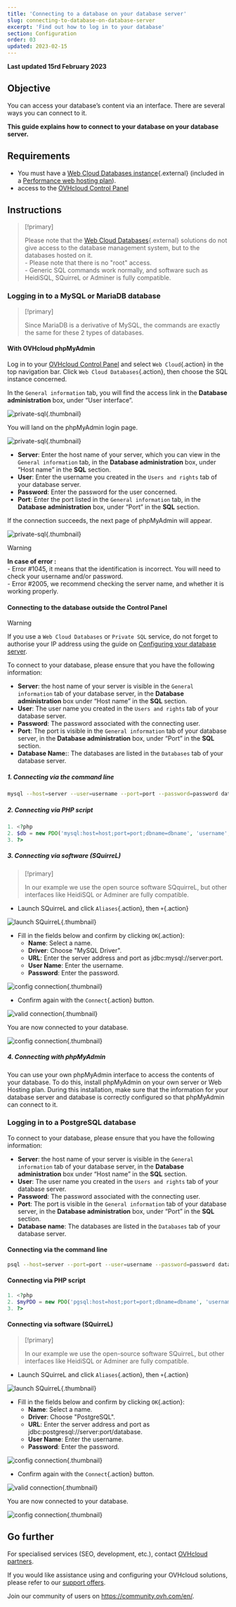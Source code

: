 ```yaml
---
title: 'Connecting to a database on your database server'
slug: connecting-to-database-on-database-server
excerpt: 'Find out how to log in to your database'
section: Configuration
order: 03
updated: 2023-02-15
---
```


**Last updated 15rd February 2023**

## Objective

You can access your database’s content via an interface. There are several ways you can connect to it.

**This guide explains how to connect to your database on your database server.**

## Requirements

- You must have a [Web Cloud Databases instance](https://www.ovh.ie/cloud-databases/){.external} (included in a [Performance web hosting plan](https://www.ovhcloud.com/asia/web-hosting/)).
- access to the [OVHcloud Control Panel](https://ca.ovh.com/auth/?action=gotomanager&from=https://www.ovh.com/asia/&ovhSubsidiary=asia)

## Instructions

> [!primary]
>
> Please note that the [Web Cloud Databases](https://www.ovh.ie/cloud-databases/){.external} solutions do not give access to the database management system, but to the databases hosted on it.
> <br> - Please note that there is no "root" access.
> <br> - Generic SQL commands work normally, and software such as HeidiSQL, SQuirreL or Adminer is fully compatible.
> 

### Logging in to a MySQL or MariaDB database 

> [!primary]
>
> Since MariaDB is a derivative of MySQL, the commands are exactly the same for these 2 types of databases.
> 

####  With OVHcloud phpMyAdmin

Log in to your [OVHcloud Control Panel](https://ca.ovh.com/auth/?action=gotomanager&from=https://www.ovh.com/asia/&ovhSubsidiary=asia) and select `Web Cloud`{.action} in the top navigation bar. Click `Web Cloud Databases`{.action}, then choose the SQL instance concerned.

In the `General information` tab, you will find the access link in the **Database administration** box, under “User interface”.

![private-sql](images/private-sql-phpma01.png){.thumbnail}

You will land on the phpMyAdmin login page.

![private-sql](images/private-sql-phpma02.png){.thumbnail}

- **Server**: Enter the host name of your server, which you can view in the `General information` tab, in the **Database administration** box, under “Host name” in the **SQL** section.
- **User**: Enter the username you created in the `Users and rights` tab of your database server.
- **Password**: Enter the password for the user concerned.
- **Port**: Enter the port listed in the `General information` tab, in the **Database administration** box, under “Port” in the **SQL** section.

If the connection succeeds, the next page of phpMyAdmin will appear.

![private-sql](images/private-sql-phpma03.png){.thumbnail}

> [!warning]
>
> **In case of error :**
> <br> - Error #1045, it means that the identification is incorrect. You will need to check your username and/or password.
> <br> - Error #2005, we recommend checking the server name, and whether it is working properly.
>

#### Connecting to the database outside the Control Panel

> [!warning]
>
> If you use a `Web Cloud Databases` or `Private SQL` service, do not forget to authorise your IP address using the guide on [Configuring your database server](https://docs.ovh.com/asia/en/clouddb/configure-optimise-database-server/).
>

To connect to your database, please ensure that you have the following information:

- **Server**: the host name of your server is visible in the `General information` tab of your database server, in the **Database administration** box under “Host name” in the **SQL** section.
- **User**: The user name you created in the `Users and rights` tab of your database server.
- **Password**: The password associated with the connecting user.
- **Port**: The port is visible in the `General information` tab of your database server, in the **Database administration** box, under “Port” in the **SQL** section.
- **Database Name:**: The databases are listed in the `Databases` tab of your database server.

##### 1\. Connecting via the command line

```bash
mysql --host=server --user=username --port=port --password=password database_name
```

##### 2\. Connecting via PHP script

```php
1. <?php
2. $db = new PDO('mysql:host=host;port=port;dbname=dbname', 'username', 'password');
3. ?>
```

##### 3\. Connecting via software (SQuirreL)

> [!primary]
>
> In our example we use the open source software SQquirreL, but other interfaces like HeidiSQL or Adminer are fully compatible. 

- Launch SQuirreL and click `Aliases`{.action}, then `+`{.action}

![launch SQuirreL](images/1.png){.thumbnail}

- Fill in the fields below and confirm by clicking `OK`{.action}:
    - **Name**: Select a name.
    - **Driver**: Choose "MySQL Driver".
    - **URL**: Enter the server address and port as jdbc:mysql://server:port.
    - **User Name**: Enter the username.
    - **Password**: Enter the password.

![config connection](images/2.png){.thumbnail}

- Confirm again with the `Connect`{.action} button.

![valid connection](images/3.png){.thumbnail}

You are now connected to your database.

![config connection](images/4.PNG){.thumbnail}


##### 4\. Connecting with phpMyAdmin

You can use your own phpMyAdmin interface to access the contents of your database. To do this, install phpMyAdmin on your own server or Web Hosting plan. During this installation, make sure that the information for your database server and database is correctly configured so that phpMyAdmin can connect to it.

### Logging in to a PostgreSQL database 

To connect to your database, please ensure that you have the following information:

- **Server**: the host name of your server is visible in the `General information` tab of your database server, in the **Database administration** box under “Host name” in the **SQL** section.
- **User**: The user name you created in the `Users and rights` tab of your database server.
- **Password**: The password associated with the connecting user.
- **Port**: The port is visible in the `General information` tab of your database server, in the **Database administration** box, under “Port” in the **SQL** section.
- **Database name**: The databases are listed in the `Databases` tab of your database server.

#### Connecting via the command line

```bash
psql --host=server --port=port --user=username --password=password database_name
```

#### Connecting via PHP script

```php
1. <?php
2. $myPDO = new PDO('pgsql:host=host;port=port;dbname=dbname', 'username', 'password');
3. ?>
```

#### Connecting via software (SQuirreL)

> [!primary]
>
> In our example we use the open-source software SQuirreL, but other interfaces like HeidiSQL or Adminer are fully compatible.

- Launch SQuirreL and click `Aliases`{.action}, then `+`{.action}

![launch SQuirreL](images/1.png){.thumbnail}

- Fill in the fields below and confirm by clicking `OK`{.action}:
    - **Name**: Select a name.
    - **Driver**: Choose "PostgreSQL".
    - **URL**: Enter the server address and port as jdbc:postgresql://server:port/database.
    - **User Name**: Enter the username.
    - **Password**: Enter the password.

![config connection](images/2.png){.thumbnail}

- Confirm again with the `Connect`{.action} button.

![valid connection](images/3.png){.thumbnail}

You are now connected to your database.

![config connection](images/4.PNG){.thumbnail}

## Go further

For specialised services (SEO, development, etc.), contact [OVHcloud partners](https://partner.ovhcloud.com/en-gb/).

If you would like assistance using and configuring your OVHcloud solutions, please refer to our [support offers](https://www.ovhcloud.com/asia/support-levels/).

Join our community of users on <https://community.ovh.com/en/>. 

